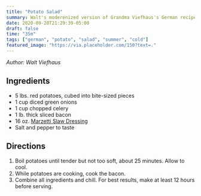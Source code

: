 ```yaml
---
title: "Potato Salad"
summary: Walt's moderenized version of Grandma Viefhaus's German recipe
date: 2020-09-28T21:29:39-05:00
draft: false
time: "35m"
tags: ["german", "potato", "salad", "summer", "cold"]
featured_image: "https://via.placeholder.com/150?text=."
---
```


_Author: Walt Viefhaus_

## Ingredients

- 5 lbs. red potatoes, cubed into bite-sized pieces
- 1 cup diced green onions
- 1 cup chopped celery
- 1 lb. thick sliced bacon
- 16 oz. [Marzetti Slaw Dressing](https://marzetti.com/products/original-slaw-dressing-16-oz/)
- Salt and pepper to taste

## Directions

1. Boil potatoes until tender but not too soft, about 25 minutes. Allow to cool.
2. While potatoes are cooking, cook the bacon.
3. Combine all ingredients and chill. For best results, make at least 12 hours before serving.